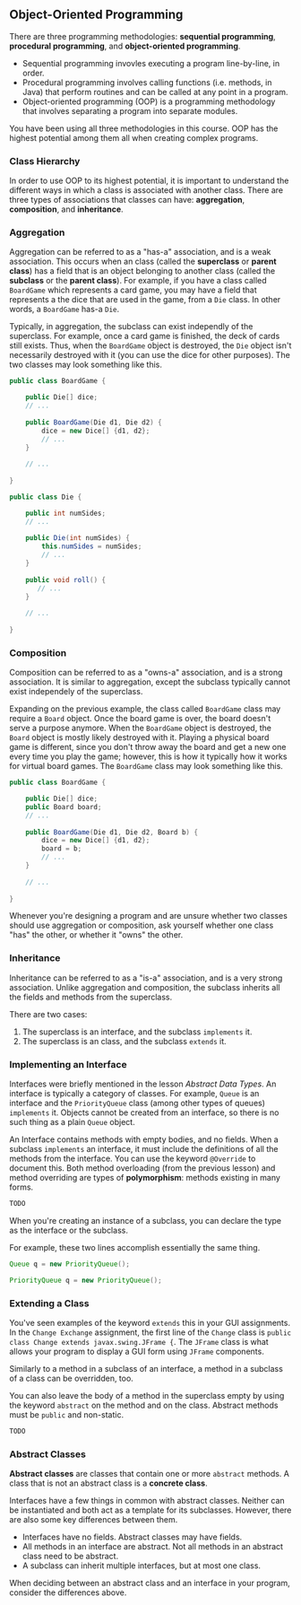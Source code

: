 ## Object-Oriented Programming

There are three programming methodologies: **sequential programming**, **procedural programming**, and **object-oriented programming**. 

* Sequential programming invovles executing a program line-by-line, in order.
* Procedural programming involves calling functions (i.e. methods, in Java) that perform routines and can be called at any point in a program.
* Object-oriented programming (OOP) is a programming methodology that involves separating a program into separate modules.

You have been using all three methodologies in this course. OOP has the highest potential among them all when creating complex programs. 


### Class Hierarchy

In order to use OOP to its highest potential, it is important to understand the different ways in which a class is associated with another class. There are three types of associations that classes can have: **aggregation**, **composition**, and **inheritance**.


### Aggregation
Aggregation can be referred to as a "has-a" association, and is a weak association. This occurs when an class (called the **superclass** or **parent class**) has a field that is an object belonging to another class (called the **subclass** or the **parent class**). For example, if you have a class called `BoardGame` which represents a card game, you may have a field that represents a the dice that are used in the game, from a `Die` class. In other words, a `BoardGame` has-a `Die`. 

Typically, in aggregation, the subclass can exist independly of the superclass. For example, once a card game is finished, the deck of cards still exists. Thus, when the `BoardGame` object is destroyed, the `Die` object isn't necessarily destroyed with it (you can use the dice for other purposes). The two classes may look something like this.

```java
public class BoardGame {

    public Die[] dice;
    // ...
    
    public BoardGame(Die d1, Die d2) {
        dice = new Dice[] {d1, d2};
        // ...
    }
    
    // ...
    
}
```

```java
public class Die {

    public int numSides;
    // ...
    
    public Die(int numSides) {
        this.numSides = numSides;
        // ...
    }
    
    public void roll() {
       // ...
    }
    
    // ...
    
}
```

### Composition
Composition can be referred to as a "owns-a" association, and is a strong association. It is similar to aggregation, except the subclass typically cannot exist independely of the superclass.

Expanding on the previous example, the class called `BoardGame` class may require a `Board` object. Once the board game is over, the board doesn't serve a purpose anymore.  When the `BoardGame` object is destroyed, the `Board` object is mostly likely destroyed with it. Playing a physical board game is different, since you don't throw away the board and get a new one every time you play the game; however, this is how it typically how it works for virtual board games.  The `BoardGame` class may look something like this.

```java
public class BoardGame {

    public Die[] dice;
    public Board board;
    // ...
    
    public BoardGame(Die d1, Die d2, Board b) {
        dice = new Dice[] {d1, d2};
        board = b;
        // ...
    }
    
    // ...
    
}
```

Whenever you're designing a program and are unsure whether two classes should use aggregation or composition, ask yourself whether one class "has" the other, or whether it "owns" the other.


### Inheritance
Inheritance can be referred to as a "is-a" association, and is a very strong association. Unlike aggregation and composition, the subclass inherits all the fields and methods from the superclass. 

There are two cases:
1. The superclass is an interface, and the subclass `implements` it.
2. The superclass is an class, and the subclass `extends` it.


### Implementing an Interface
Interfaces were briefly mentioned in the lesson *Abstract Data Types*. An interface is typically a category of classes. For example, `Queue` is an interface and the `PriorityQueue` class (among other types of queues) `implements` it. Objects cannot  be created from an interface, so there is no such thing as a plain `Queue` object.

An Interface contains methods with empty bodies, and no fields. When a subclass `implements` an interface, it must include the definitions of all the methods from the interface. You can use the keyword `@Override` to document this. Both method overloading (from the previous lesson) and method overriding are types of **polymorphism**: methods existing in many forms.

```java
TODO
```

When you're creating an instance of a subclass, you can declare the type as the interface or the subclass.

For example, these two lines accomplish essentially the same thing.
```java
Queue q = new PriorityQueue();
```

```java
PriorityQueue q = new PriorityQueue();
```

### Extending a Class
You've seen examples of the keyword `extends` this in your GUI assignments. In the `Change Exchange` assignment, the first line of the `Change` class is `public class Change extends javax.swing.JFrame {`. The `JFrame` class is what allows your program to display a GUI form using `JFrame` components.

Similarly to a method in a subclass of an interface, a method in a subclass of a class can be overridden, too. 

You can also leave the body of a method in the superclass empty by using the keyword `abstract` on the method and on the class. Abstract methods must be `public` and non-static.

```java
TODO
```

### Abstract Classes
**Abstract classes** are classes that contain one or more `abstract` methods. A class that is not an abstract class is a **concrete class**.

Interfaces have a few things in common with abstract classes. Neither can be instantiated and both act as a template for its subclasses. However, there are also some key differences between them. 

* Interfaces have no fields. Abstract classes may have fields.
* All methods in an interface are abstract. Not all methods in an abstract class need to be abstract.
* A subclass can inherit multiple interfaces, but at most one class.

When deciding between an abstract class and an interface in your program, consider the differences above.
